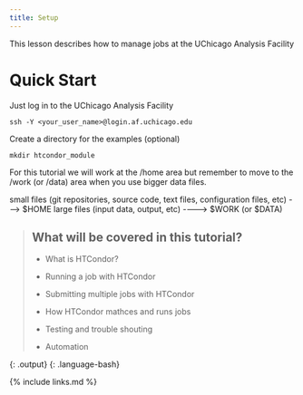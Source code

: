 ```yaml
---
title: Setup
---
```

This lesson describes how to manage jobs at the UChicago Analysis Facility

# Quick Start

Just log in to the UChicago Analysis Facility 
~~~
ssh -Y <your_user_name>@login.af.uchicago.edu
~~~

Create a directory for the examples (optional)
~~~
mkdir htcondor_module
~~~

For this tutorial we will work at the /home area  but remember to move to the /work (or /data) area when you use bigger data files.

small files (git repositories, source code, text files, configuration files, etc) ---> $HOME
large files (input data, output, etc) ----> $WORK (or $DATA)

> ## What will be covered in this tutorial?
>
> - What is HTCondor?
> 
> - Running a job with HTCondor
> 
> - Submitting multiple jobs with HTCondor
> 
> - How HTCondor mathces and runs jobs
> 
> - Testing and trouble shouting
> 
> - Automation 
>
{: .output}
{: .language-bash}


{% include links.md %}
